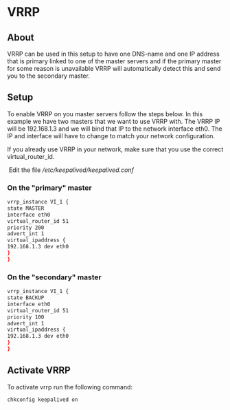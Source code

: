 # VRRP

## About

VRRP can be used in this setup to have one DNS-name and one IP address that is primary linked to one of the master servers and if the primary master for some reason is unavailable VRRP will automatically detect this and send you to the secondary master.

## Setup

To enable VRRP on you master servers follow the steps below.
 In this example we have two masters that we want to use VRRP with.
 The VRRP IP will be 192.168.1.3 and we will bind that IP to the network interface eth0.
 The IP and interface will have to change to match your network configuration.

If you already use VRRP in your network, make sure that you use the correct virtual\_router\_id.

 Edit the file */etc/keepalived/keepalived.conf*

### On the "primary" master

``` {.bash data-syntaxhighlighter-params="brush: bash; gutter: false; theme: Confluence" data-theme="Confluence" style="brush: bash; gutter: false; theme: Confluence"}
vrrp_instance VI_1 {
state MASTER
interface eth0
virtual_router_id 51
priority 200
advert_int 1
virtual_ipaddress {
192.168.1.3 dev eth0
}
}
```

### On the "secondary" master

``` {.bash data-syntaxhighlighter-params="brush: bash; gutter: false; theme: Confluence" data-theme="Confluence" style="brush: bash; gutter: false; theme: Confluence"}
vrrp_instance VI_1 {
state BACKUP
interface eth0
virtual_router_id 51
priority 100
advert_int 1
virtual_ipaddress {
192.168.1.3 dev eth0
}
}
```

## Activate VRRP

To activate vrrp run the following command:

``` {style="margin-left: 30.0px;"}
chkconfig keepalived on
```
